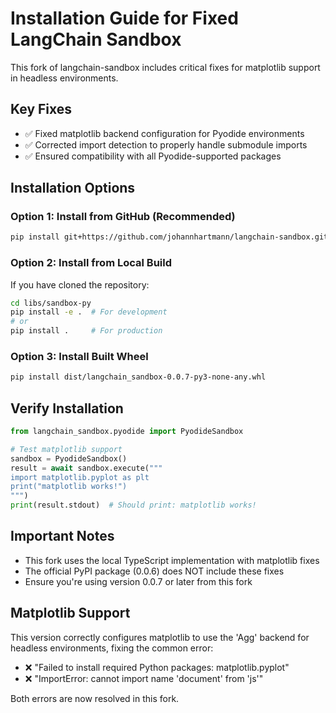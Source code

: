 # Installation Guide for Fixed LangChain Sandbox

This fork of langchain-sandbox includes critical fixes for matplotlib support in headless environments.

## Key Fixes
- ✅ Fixed matplotlib backend configuration for Pyodide environments
- ✅ Corrected import detection to properly handle submodule imports
- ✅ Ensured compatibility with all Pyodide-supported packages

## Installation Options

### Option 1: Install from GitHub (Recommended)
```bash
pip install git+https://github.com/johannhartmann/langchain-sandbox.git#subdirectory=libs/sandbox-py
```

### Option 2: Install from Local Build
If you have cloned the repository:
```bash
cd libs/sandbox-py
pip install -e .  # For development
# or
pip install .     # For production
```

### Option 3: Install Built Wheel
```bash
pip install dist/langchain_sandbox-0.0.7-py3-none-any.whl
```

## Verify Installation
```python
from langchain_sandbox.pyodide import PyodideSandbox

# Test matplotlib support
sandbox = PyodideSandbox()
result = await sandbox.execute("""
import matplotlib.pyplot as plt
print("matplotlib works!")
""")
print(result.stdout)  # Should print: matplotlib works!
```

## Important Notes
- This fork uses the local TypeScript implementation with matplotlib fixes
- The official PyPI package (0.0.6) does NOT include these fixes
- Ensure you're using version 0.0.7 or later from this fork

## Matplotlib Support
This version correctly configures matplotlib to use the 'Agg' backend for headless environments, fixing the common error:
- ❌ "Failed to install required Python packages: matplotlib.pyplot"
- ❌ "ImportError: cannot import name 'document' from 'js'"

Both errors are now resolved in this fork.